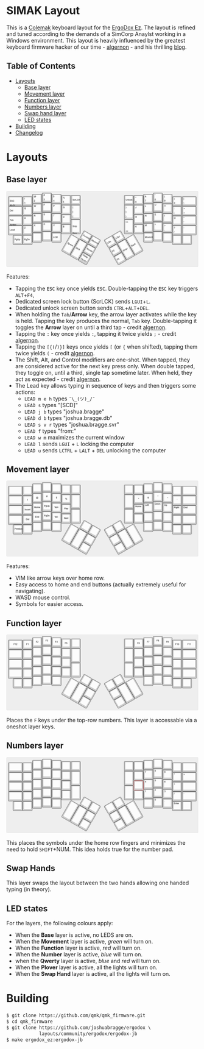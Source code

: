 <!-- -*- mode: markdown; fill-column: 8192 -*- -->

SIMAK Layout
======================

This is a [Colemak][colemak] keyboard layout for the [ErgoDox Ez][ergodox-ez]. The layout is refined and tuned according to the demands of a SimCorp Anaylst working in a Windows environment. This layout is heavily influenced by the greatest keyboard firmware hacker of our time - [algernon][algernon] - and his thrilling [blog][blog].

[colemak]: https://en.wikipedia.org/wiki/Colemak
[ergodox-ez]: https://ergodox-ez.com/
[algernon]: https://github.com/algernon/ergodox-layout
[blog]: https://asylum.madhouse-project.org/blog/tags/ergodox/

## Table of Contents

* [Layouts](#layouts)
    - [Base layer](#base-layer)
    - [Movement layer](#movement-layer)
    - [Function layer](#function-layer)
    - [Numbers layer](#numbers-layer)
    - [Swap hand layer](#swap-hand-layer)
    - [LED states](#led-states)
* [Building](#building)
* [Changelog](https://github.com/joshuabragge/ergodox/blob/master/NEWS.md#readme)

# Layouts

## Base layer

[![Base layer](https://github.com/joshuabragge/ergodox/blob/master/images/base-layer.png)](http://www.keyboard-layout-editor.com/#/gists/dcfe02aa9e3c71d0d9e90ea362bb8889)

Features:
* Tapping the `ESC` key once yields `ESC`. Double-tapping the `ESC` key triggers `ALT`+`F4`,
* Dedicated screen lock button (ScrLCK) sends `LGUI`+`L`.
* Dedicated unlock screen button sends `CTRL`+`ALT`+`DEL`.
* When holding the `Tab`/**Arrow** key, the arrow layer activates while the key is held. Tapping the key produces the normal, `Tab` key. Double-tapping it toggles the **Arrow** layer on until a third tap - credit [algernon][algernon].
* Tapping the `:` key once yields `:`, tapping it twice yields `;` - credit [algernon][algernon].
* Tapping the `[{(`/`)}]` keys once yields `[` (or `{` when shifted), tapping them twice yields `(` - credit [algernon][algernon].
* The Shift, Alt, and Control modifiers are one-shot. When tapped, they are considered active for the next key press only. When double tapped, they toggle on, until a third, single tap sometime later. When held, they act as expected - credit [algernon][algernon].
* The Lead key allows typing in sequence of keys and then triggers some actions: 
    - `LEAD m e h` types `¯\_(ツ)_/¯`
    - `LEAD s` types "[SCD]"
    - `LEAD j b` types "joshua.bragge"
    - `LEAD d b` types "joshua.bragge.db"
    - `LEAD s v r` types "joshua.bragge.svr"
    - `LEAD f` types "from:"
    - `LEAD w m` maximizes the current window
    - `LEAD l` sends `LGUI` + `L` locking the computer
    - `LEAD u` sends `LCTRL` + `LALT` + `DEL` unlocking the computer

## Movement layer

[![Movement layer](https://github.com/joshuabragge/ergodox/blob/master/images/movement-layer.png)](http://www.keyboard-layout-editor.com/#/gists/ac5c050a1ff346f686cf6384183e0891)

Features:
* VIM like arrow keys over home row.
* Easy access to home and end buttons (actually extremely useful for navigating).
* WASD mouse control.
* Symbols for easier access.

## Function layer

[![Function layer](https://github.com/joshuabragge/ergodox/blob/master/images/function-layer.png)](http://www.keyboard-layout-editor.com/#/gists/edb5d7dea96546757153b96de9133d32)

Places the `F` keys under the top-row numbers. This layer is accessable via a oneshot layer keys.

## Numbers layer

[![Numbers layer](https://github.com/joshuabragge/ergodox/blob/master/images/number-layer.png)](http://www.keyboard-layout-editor.com/#/gists/de6869b3f510813ffa8c433f077f66e7)

This places the symbols under the home row fingers and minimizes the need to hold `SHIFT`+NUM. This idea holds true for the number pad.

## Swap Hands

This layer swaps the layout between the two hands allowing one handed typing (in theory).

## LED states

For the layers, the following colours apply:

* When the **Base** layer is active, no LEDS are on.
* When the **Movement** layer is active, *green* will turn on.
* When the **Function** layer is active, *red* will turn on.
* When the **Number** layer is active, *blue* will turn on.
* when the **Qwerty** layer is active, *blue* and *red* will turn on.
* When the **Plover** layer is active, all the lights will turn on.
* When the **Swap Hand** layer is active, all the lights will turn on.

# Building

```
$ git clone https://github.com/qmk/qmk_firmware.git
$ cd qmk_firmware
$ git clone https://github.com/joshuabragge/ergodox \
            layouts/community/ergodox/ergodox-jb
$ make ergodox_ez:ergodox-jb
